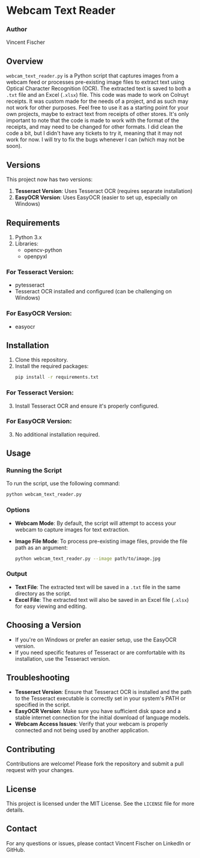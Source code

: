# Webcam Text Reader

### Author
Vincent Fischer

## Overview

`webcam_text_reader.py` is a Python script that captures images from a webcam feed or processes pre-existing image files to extract text using Optical Character Recognition (OCR). The extracted text is saved to both a `.txt` file and an Excel (`.xlsx`) file.
This code was made to work on Colruyt receipts. It was custom made for the needs of a project, and as such may not work for other purposes. Feel free to use it as a starting point for your own projects, maybe to extract text from receipts of other stores. It's only important to note that the code is made to work with the format of the receipts, and may need to be changed for other formats.
I did clean the code a bit, but I didn't have any tickets to try it, meaning that it may not work for now. I will try to fix the bugs whenever I can (which may not be soon).


## Versions

This project now has two versions:

1. **Tesseract Version**: Uses Tesseract OCR (requires separate installation)
2. **EasyOCR Version**: Uses EasyOCR (easier to set up, especially on Windows)

## Requirements

1. Python 3.x
2. Libraries:
   - opencv-python
   - openpyxl

### For Tesseract Version:
   - pytesseract
   - Tesseract OCR installed and configured (can be challenging on Windows)

### For EasyOCR Version:
   - easyocr

## Installation

1. Clone this repository.
2. Install the required packages:
   ```bash
   pip install -r requirements.txt
   ```

### For Tesseract Version:
3. Install Tesseract OCR and ensure it's properly configured.

### For EasyOCR Version:
3. No additional installation required.

## Usage

### Running the Script

To run the script, use the following command:

```bash
python webcam_text_reader.py
```

### Options

- **Webcam Mode**: By default, the script will attempt to access your webcam to capture images for text extraction.
- **Image File Mode**: To process pre-existing image files, provide the file path as an argument:

  ```bash
  python webcam_text_reader.py --image path/to/image.jpg
  ```

### Output

- **Text File**: The extracted text will be saved in a `.txt` file in the same directory as the script.
- **Excel File**: The extracted text will also be saved in an Excel file (`.xlsx`) for easy viewing and editing.

## Choosing a Version

- If you're on Windows or prefer an easier setup, use the EasyOCR version.
- If you need specific features of Tesseract or are comfortable with its installation, use the Tesseract version.

## Troubleshooting

- **Tesseract Version**: Ensure that Tesseract OCR is installed and the path to the Tesseract executable is correctly set in your system's PATH or specified in the script.
- **EasyOCR Version**: Make sure you have sufficient disk space and a stable internet connection for the initial download of language models.
- **Webcam Access Issues**: Verify that your webcam is properly connected and not being used by another application.

## Contributing

Contributions are welcome! Please fork the repository and submit a pull request with your changes.

## License

This project is licensed under the MIT License. See the `LICENSE` file for more details.

## Contact

For any questions or issues, please contact Vincent Fischer on LinkedIn or GitHub.